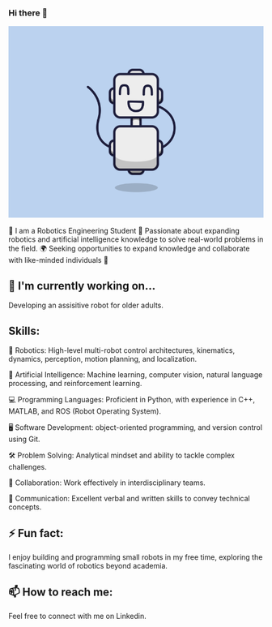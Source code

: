 ### Hi there 👋
![](https://github.com/rase6/rase6/blob/main/YseV.gif)

🤖 I am a Robotics Engineering Student
🎯 Passionate about expanding robotics and artificial intelligence knowledge to solve real-world problems in the field.
🌍 Seeking opportunities to expand knowledge and collaborate with like-minded individuals 👯 

## 🔭 I'm currently working on...
Developing an assisitive robot for older adults.

## Skills:

🤖 Robotics: High-level multi-robot control architectures, kinematics, dynamics, perception, motion planning, and localization.

🧠 Artificial Intelligence: Machine learning, computer vision, natural language processing, and reinforcement learning.

💻 Programming Languages: Proficient in Python, with experience in C++, MATLAB, and ROS (Robot Operating System).

🖥️ Software Development: object-oriented programming, and version control using Git.

🛠️ Problem Solving: Analytical mindset and ability to tackle complex challenges.

👥 Collaboration: Work effectively in interdisciplinary teams.

💬 Communication: Excellent verbal and written skills to convey technical concepts.

## ⚡ Fun fact:
I enjoy building and programming small robots in my free time, exploring the fascinating world of robotics beyond academia.

## 📫 How to reach me:
Feel free to connect with me on Linkedin.


